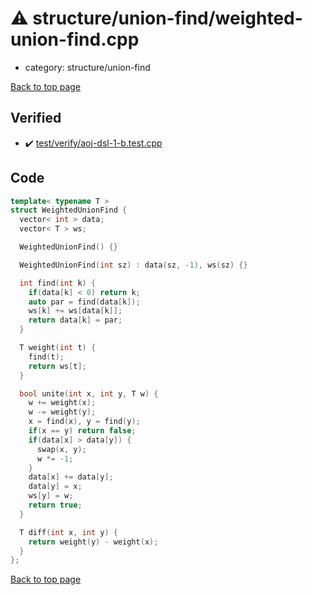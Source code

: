 <!-- mathjax config similar to math.stackexchange -->
<script type="text/javascript" async
  src="https://cdnjs.cloudflare.com/ajax/libs/mathjax/2.7.5/MathJax.js?config=TeX-MML-AM_CHTML">
</script>
<script type="text/x-mathjax-config">
  MathJax.Hub.Config({
    TeX: { equationNumbers: { autoNumber: "AMS" }},
    tex2jax: {
      inlineMath: [ ['$','$'] ],
      processEscapes: true
    },
    "HTML-CSS": { matchFontHeight: false },
    displayAlign: "left",
    displayIndent: "2em"
  });
</script>

<script type="text/javascript" src="https://cdnjs.cloudflare.com/ajax/libs/jquery/3.4.1/jquery.min.js"></script>
<script src="https://cdn.jsdelivr.net/npm/jquery-balloon-js@1.1.2/jquery.balloon.min.js" integrity="sha256-ZEYs9VrgAeNuPvs15E39OsyOJaIkXEEt10fzxJ20+2I=" crossorigin="anonymous"></script>
<script type="text/javascript" src="../../../assets/js/copy-button.js"></script>
<link rel="stylesheet" href="../../../assets/css/copy-button.css" />


# :warning: structure/union-find/weighted-union-find.cpp
* category: structure/union-find


[Back to top page](../../../index.html)



## Verified
* :heavy_check_mark: [test/verify/aoj-dsl-1-b.test.cpp](../../../verify/test/verify/aoj-dsl-1-b.test.cpp.html)


## Code
```cpp
template< typename T >
struct WeightedUnionFind {
  vector< int > data;
  vector< T > ws;

  WeightedUnionFind() {}

  WeightedUnionFind(int sz) : data(sz, -1), ws(sz) {}

  int find(int k) {
    if(data[k] < 0) return k;
    auto par = find(data[k]);
    ws[k] += ws[data[k]];
    return data[k] = par;
  }

  T weight(int t) {
    find(t);
    return ws[t];
  }

  bool unite(int x, int y, T w) {
    w += weight(x);
    w -= weight(y);
    x = find(x), y = find(y);
    if(x == y) return false;
    if(data[x] > data[y]) {
      swap(x, y);
      w *= -1;
    }
    data[x] += data[y];
    data[y] = x;
    ws[y] = w;
    return true;
  }

  T diff(int x, int y) {
    return weight(y) - weight(x);
  }
};

```

[Back to top page](../../../index.html)

